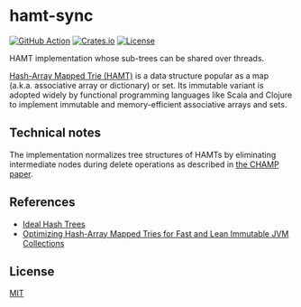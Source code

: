 # hamt-sync

[![GitHub Action](https://img.shields.io/github/workflow/status/raviqqe/hamt-sync/test?style=flat-square)](https://github.com/raviqqe/hamt-sync/actions?query=workflow%3Atest)
[![Crates.io](https://img.shields.io/crates/v/hamt-sync.svg?style=flat-square)](https://crates.io/crates/hamt-sync)
[![License](https://img.shields.io/github/license/raviqqe/hamt-sync.svg?style=flat-square)](https://opensource.org/licenses/MIT)

HAMT implementation whose sub-trees can be shared over threads.

[Hash-Array Mapped Trie (HAMT)](https://en.wikipedia.org/wiki/Hash_array_mapped_trie)
is a data structure popular as a map (a.k.a. associative array or dictionary)
or set.
Its immutable variant is adopted widely by functional programming languages
like Scala and Clojure to implement immutable and memory-efficient associative
arrays and sets.

## Technical notes

The implementation normalizes tree structures of HAMTs by eliminating
intermediate nodes during delete operations as described
in [the CHAMP paper][champ].

## References

- [Ideal Hash Trees](https://infoscience.epfl.ch/record/64398/files/idealhashtrees.pdf)
- [Optimizing Hash-Array Mapped Tries for Fast and Lean Immutable JVM Collections][champ]

## License

[MIT](LICENSE)

[champ]: https://michael.steindorfer.name/publications/oopsla15.pdf
